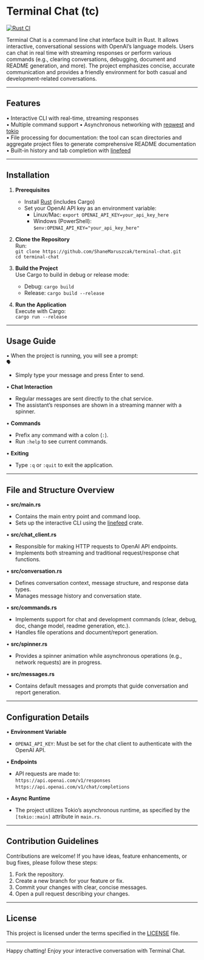 # Terminal Chat (tc)

[![Rust CI](https://github.com/ShaneMarusczak/terminal_chat/actions/workflows/rust.yml/badge.svg?branch=main)](https://github.com/ShaneMarusczak/terminal_chat/actions/workflows/rust.yml)

Terminal Chat is a command line chat interface built in Rust. It allows interactive, conversational sessions with OpenAI’s language models. Users can chat in real time with streaming responses or perform various commands (e.g., clearing conversations, debugging, document and README generation, and more). The project emphasizes concise, accurate communication and provides a friendly environment for both casual and development-related conversations.

---

## Features

• Interactive CLI with real-time, streaming responses  
• Multiple command support
• Asynchronous networking with [reqwest](https://docs.rs/reqwest/) and [tokio](https://docs.rs/tokio/)  
• File processing for documentation: the tool can scan directories and aggregate project files to generate comprehensive README documentation  
• Built-in history and tab completion with [linefeed](https://docs.rs/linefeed/)

---

## Installation

1. **Prerequisites**  
   - Install [Rust](https://www.rust-lang.org/tools/install) (includes Cargo)  
   - Set your OpenAI API key as an environment variable:  
     - Linux/Mac: `export OPENAI_API_KEY=your_api_key_here`  
     - Windows (PowerShell): `$env:OPENAI_API_KEY="your_api_key_here"`

2. **Clone the Repository**  
   Run:  
   `git clone https://github.com/ShaneMaruszcak/terminal-chat.git`  
   `cd terminal-chat`

3. **Build the Project**  
   Use Cargo to build in debug or release mode:  
   - Debug: `cargo build`  
   - Release: `cargo build --release`

4. **Run the Application**  
   Execute with Cargo:  
   `cargo run --release`

---

## Usage Guide

• When the project is running, you will see a prompt:  
  `🗣️ `  
  - Simply type your message and press Enter to send.

• **Chat Interaction**  
   - Regular messages are sent directly to the chat service.  
   - The assistant’s responses are shown in a streaming manner with a spinner.

• **Commands**  
   - Prefix any command with a colon (`:`).
   - Run `:help` to see current commands.

• **Exiting**  
   - Type `:q` or `:quit` to exit the application.

---

## File and Structure Overview

• **src/main.rs**  
   - Contains the main entry point and command loop.  
   - Sets up the interactive CLI using the [linefeed](https://docs.rs/linefeed/) crate.

• **src/chat_client.rs**  
   - Responsible for making HTTP requests to OpenAI API endpoints.  
   - Implements both streaming and traditional request/response chat functions.

• **src/conversation.rs**  
   - Defines conversation context, message structure, and response data types.  
   - Manages message history and conversation state.

• **src/commands.rs**  
   - Implements support for chat and development commands (clear, debug, doc, change model, readme generation, etc.).  
   - Handles file operations and document/report generation.

• **src/spinner.rs**  
   - Provides a spinner animation while asynchronous operations (e.g., network requests) are in progress.

• **src/messages.rs**  
   - Contains default messages and prompts that guide conversation and report generation.

---

## Configuration Details

• **Environment Variable**  
   - `OPENAI_API_KEY`: Must be set for the chat client to authenticate with the OpenAI API.

• **Endpoints**  
   - API requests are made to:  
     `https://api.openai.com/v1/responses`  
     `https://api.openai.com/v1/chat/completions`

• **Async Runtime**  
   - The project utilizes Tokio’s asynchronous runtime, as specified by the `[tokio::main]` attribute in `main.rs`.

---

## Contribution Guidelines

Contributions are welcome! If you have ideas, feature enhancements, or bug fixes, please follow these steps:

1. Fork the repository.
2. Create a new branch for your feature or fix.
3. Commit your changes with clear, concise messages.
4. Open a pull request describing your changes.

---

## License

This project is licensed under the terms specified in the [LICENSE](LICENSE) file.

---

Happy chatting! Enjoy your interactive conversation with Terminal Chat.

